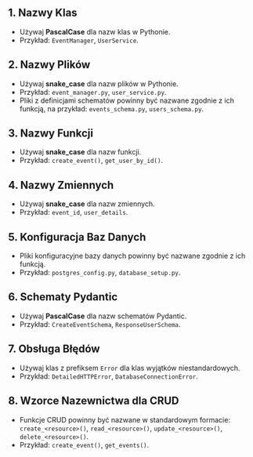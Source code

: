 ## 1. Nazwy Klas
- Używaj **PascalCase** dla nazw klas w Pythonie.
- Przykład: `EventManager`, `UserService`.

## 2. Nazwy Plików
- Używaj **snake_case** dla nazw plików w Pythonie.
- Przykład: `event_manager.py`, `user_service.py`.
- Pliki z definicjami schematów powinny być nazwane zgodnie z ich funkcją, na przykład: `events_schema.py`, `users_schema.py`.

## 3. Nazwy Funkcji
- Używaj **snake_case** dla nazw funkcji.
- Przykład: `create_event()`, `get_user_by_id()`.

## 4. Nazwy Zmiennych
- Używaj **snake_case** dla nazw zmiennych.
- Przykład: `event_id`, `user_details`.

## 5. Konfiguracja Baz Danych
- Pliki konfiguracyjne bazy danych powinny być nazwane zgodnie z ich funkcją.
- Przykład: `postgres_config.py`, `database_setup.py`.

## 6. Schematy Pydantic
- Używaj **PascalCase** dla nazw schematów Pydantic.
- Przykład: `CreateEventSchema`, `ResponseUserSchema`.

## 7. Obsługa Błędów
- Używaj klas z prefiksem `Error` dla klas wyjątków niestandardowych.
- Przykład: `DetailedHTTPError`, `DatabaseConnectionError`.

## 8. Wzorce Nazewnictwa dla CRUD
- Funkcje CRUD powinny być nazwane w standardowym formacie: `create_<resource>()`, `read_<resource>()`, `update_<resource>()`, `delete_<resource>()`.
- Przykład: `create_event()`, `get_events()`.
